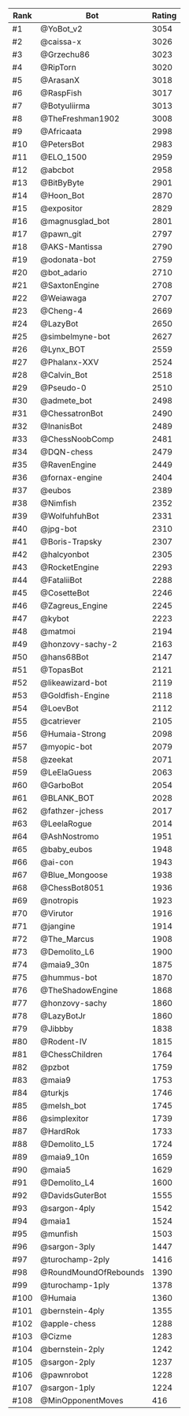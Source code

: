 Rank|Bot|Rating
---|---|---
#1|@YoBot_v2|3054
#2|@caissa-x|3026
#3|@Grzechu86|3023
#4|@RipTorn|3020
#5|@ArasanX|3018
#6|@RaspFish|3017
#7|@Botyuliirma|3013
#8|@TheFreshman1902|3008
#9|@Africaata|2998
#10|@PetersBot|2983
#11|@ELO_1500|2959
#12|@abcbot|2958
#13|@BitByByte|2901
#14|@Hoon_Bot|2870
#15|@expositor|2829
#16|@magnusglad_bot|2801
#17|@pawn_git|2797
#18|@AKS-Mantissa|2790
#19|@odonata-bot|2759
#20|@bot_adario|2710
#21|@SaxtonEngine|2708
#22|@Weiawaga|2707
#23|@Cheng-4|2669
#24|@LazyBot|2650
#25|@simbelmyne-bot|2627
#26|@Lynx_BOT|2559
#27|@Phalanx-XXV|2524
#28|@Calvin_Bot|2518
#29|@Pseudo-0|2510
#30|@admete_bot|2498
#31|@ChessatronBot|2490
#32|@InanisBot|2489
#33|@ChessNoobComp|2481
#34|@DQN-chess|2479
#35|@RavenEngine|2449
#36|@fornax-engine|2404
#37|@eubos|2389
#38|@Nimfish|2352
#39|@WolfuhfuhBot|2331
#40|@jpg-bot|2310
#41|@Boris-Trapsky|2307
#42|@halcyonbot|2305
#43|@RocketEngine|2293
#44|@FataliiBot|2288
#45|@CosetteBot|2246
#46|@Zagreus_Engine|2245
#47|@kybot|2223
#48|@matmoi|2194
#49|@honzovy-sachy-2|2163
#50|@hans68Bot|2147
#51|@TopasBot|2121
#52|@likeawizard-bot|2119
#53|@Goldfish-Engine|2118
#54|@LoevBot|2112
#55|@catriever|2105
#56|@Humaia-Strong|2098
#57|@myopic-bot|2079
#58|@zeekat|2071
#59|@LeElaGuess|2063
#60|@GarboBot|2054
#61|@BLANK_BOT|2028
#62|@fathzer-jchess|2017
#63|@LeelaRogue|2014
#64|@AshNostromo|1951
#65|@baby_eubos|1948
#66|@ai-con|1943
#67|@Blue_Mongoose|1938
#68|@ChessBot8051|1936
#69|@notropis|1923
#70|@Virutor|1916
#71|@jangine|1914
#72|@The_Marcus|1908
#73|@Demolito_L6|1900
#74|@maia9_30n|1875
#75|@hummus-bot|1870
#76|@TheShadowEngine|1868
#77|@honzovy-sachy|1860
#78|@LazyBotJr|1860
#79|@Jibbby|1838
#80|@Rodent-IV|1815
#81|@ChessChildren|1764
#82|@pzbot|1759
#83|@maia9|1753
#84|@turkjs|1746
#85|@melsh_bot|1745
#86|@simplexitor|1739
#87|@HardRok|1733
#88|@Demolito_L5|1724
#89|@maia9_10n|1659
#90|@maia5|1629
#91|@Demolito_L4|1600
#92|@DavidsGuterBot|1555
#93|@sargon-4ply|1542
#94|@maia1|1524
#95|@munfish|1503
#96|@sargon-3ply|1447
#97|@turochamp-2ply|1416
#98|@RoundMoundOfRebounds|1390
#99|@turochamp-1ply|1378
#100|@Humaia|1360
#101|@bernstein-4ply|1355
#102|@apple-chess|1288
#103|@Cizme|1283
#104|@bernstein-2ply|1242
#105|@sargon-2ply|1237
#106|@pawnrobot|1228
#107|@sargon-1ply|1224
#108|@MinOpponentMoves|416
